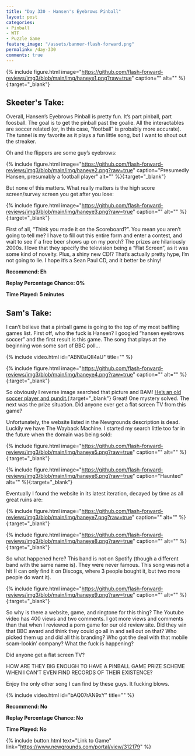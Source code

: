 ```yaml
---
title: "Day 330 - Hansen's Eyebrows Pinball"
layout: post
categories:
- Pinball
- WTF
- Puzzle Game
feature_image: "/assets/banner-flash-forward.png"
permalink: /day-330
comments: true
---
```


{% include figure.html image="https://github.com/flash-forward-reviews/img3/blob/main/img/haneye1.png?raw=true" caption="" alt="" %}{:target="_blank"}
 
## Skeeter's Take:

Overall, Hansen’s Eyebrows Pinball is pretty fun. It’s part pinball, part foosball. The goal is to get the pinball past the goalie. All the interactables are soccer related (or, in this case, “football” is probably more accurate). The tunnel is my favorite as it plays a fun little song, but I want to shout out the streaker. 

Oh and the flippers are some guy’s eyebrows: 

{% include figure.html image="https://github.com/flash-forward-reviews/img3/blob/main/img/haneye2.png?raw=true" caption="Presumedly Hansen, presumably a football player" alt="" %}{:target="_blank"}

But none of this matters. What really matters is the high score screen/survey screen you get after you lose: 

{% include figure.html image="https://github.com/flash-forward-reviews/img3/blob/main/img/haneye3.png?raw=true" caption="" alt="" %}{:target="_blank"}

First of all, “Think you made it on the Scoreboard?”. You mean you aren’t going to tell me? I have to fill out this entire form and enter a contest, and wait to see if a free beer shows up on my porch? 
The prizes are hilariously 2000s. I love that they specify the television being a “Flat Screen”, as it was some kind of novelty. Plus, a shiny new CD!? That’s actually pretty hype, I’m not going to lie. I hope it’s a Sean Paul CD, and it better be shiny!

**Recommend: Eh**

**Replay Percentage Chance: 0%**

**Time Played: 5 minutes**

## Sam's Take:

I can’t believe that a pinball game is going to the top of my most baffling games list. First off, who the fuck is Hansen? I googled “hansen eyebrows soccer” and the first result is this game. The song that plays at the beginning won some sort of BBC poll...

{% include video.html id="ABN0aQII4aU" title="" %}

{% include figure.html image="https://github.com/flash-forward-reviews/img3/blob/main/img/haneye4.png?raw=true" caption="" alt="" %}{:target="_blank"}

So obviously I reverse image searched that picture and BAM! [He’s an old soccer player and pundit.](https://en.wikipedia.org/wiki/Alan_Hansen){:target="_blank"} Great! One mystery solved. The next was the prize situation. Did anyone ever get a flat screen TV from this game?

Unfortunately, the website listed in the Newgrounds description is dead. Luckily we have The Wayback Machine. I started my search little too far in the future when the domain was being sold:

{% include figure.html image="https://github.com/flash-forward-reviews/img3/blob/main/img/haneye5.png?raw=true" caption="" alt="" %}{:target="_blank"}

{% include figure.html image="https://github.com/flash-forward-reviews/img3/blob/main/img/haneye6.png?raw=true" caption="Haunted" alt="" %}{:target="_blank"}

Eventually I found the website in its latest iteration, decayed by time as all great ruins are:

{% include figure.html image="https://github.com/flash-forward-reviews/img3/blob/main/img/haneye7.png?raw=true" caption="" alt="" %}{:target="_blank"}

{% include figure.html image="https://github.com/flash-forward-reviews/img3/blob/main/img/haneye8.png?raw=true" caption="" alt="" %}{:target="_blank"}

So what happened here? This band is not on Spotify (though a different band with the same name is). They were never famous. This song was not a hit (I can only find it on Discogs, where 3 people bought it, but two more people do want it).

{% include figure.html image="https://github.com/flash-forward-reviews/img3/blob/main/img/haneye9.png?raw=true" caption="" alt="" %}{:target="_blank"}

So why is there a website, game, and ringtone for this thing? The Youtube video has 400 views and two comments. I got more views and comments than that when I reviewed a porn game for our old review site. Did they win that BBC award and think they could go all in and sell out on that? Who picked them up and did all this branding? Who got the deal with that mobile scam-lookin’ company? What the fuck is happening?

Did anyone get a flat screen TV?

HOW ARE THEY BIG ENOUGH TO HAVE A PINBALL GAME PRIZE SCHEME WHEN I CAN’T EVEN FIND RECORDS OF THEIR EXISTENCE?

Enjoy the only other song I can find by these guys. It fucking blows.

{% include video.html id="bAQ07rAN9xY" title="" %}

**Recommend: No**

**Replay Percentage Chance: No**

**Time Played: No**

{% include button.html text="Link to Game" link="https://www.newgrounds.com/portal/view/312179" %}